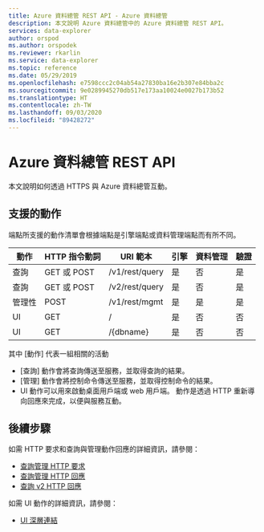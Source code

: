 ```yaml
---
title: Azure 資料總管 REST API - Azure 資料總管
description: 本文說明 Azure 資料總管中的 Azure 資料總管 REST API。
services: data-explorer
author: orspod
ms.author: orspodek
ms.reviewer: rkarlin
ms.service: data-explorer
ms.topic: reference
ms.date: 05/29/2019
ms.openlocfilehash: e7598ccc2c04ab54a27830ba16e2b307e84bba2c
ms.sourcegitcommit: 9e0289945270db517e173aa10024e0027b173b52
ms.translationtype: HT
ms.contentlocale: zh-TW
ms.lasthandoff: 09/03/2020
ms.locfileid: "89428272"
---
```

# <a name="azure-data-explorer-rest-api"></a>Azure 資料總管 REST API

本文說明如何透過 HTTPS 與 Azure 資料總管互動。

## <a name="supported-actions"></a>支援的動作

端點所支援的動作清單會根據端點是引擎端點或資料管理端點而有所不同。

|動作         |HTTP 指令動詞   |URI 範本           |引擎|資料管理|驗證 |
|---------------|------------|-----------------------|------|---------------|---------------|
|查詢          |GET 或 POST |/v1/rest/query         |是   |否             |是            |
|查詢          |GET 或 POST |/v2/rest/query         |是   |否             |是            |
|管理性     |POST        |/v1/rest/mgmt          |是   |是            |是            |
|UI             |GET         |/                      |是   |否             |否             |
|UI             |GET         |/{dbname}              |是   |否             |否             |

其中 [動作]  代表一組相關的活動

* [查詢] 動作會將查詢傳送至服務，並取得查詢的結果。
* [管理] 動作會將控制命令傳送至服務，並取得控制命令的結果。
* UI 動作可以用來啟動桌面用戶端或 web 用戶端。 動作是透過 HTTP 重新導向回應來完成，以便與服務互動。

## <a name="next-steps"></a>後續步驟

如需 HTTP 要求和查詢與管理動作回應的詳細資訊，請參閱：
 * [查詢管理 HTTP 要求](./request.md)
 * [查詢管理 HTTP 回應](./response.md)
 * [查詢 v2 HTTP 回應](./response2.md)

如需 UI 動作的詳細資訊，請參閱：
 * [UI 深層連結](./deeplink.md)
